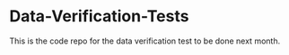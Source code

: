 # Data-Verification-Tests
This is the code repo for the data verification test to be done next month.

